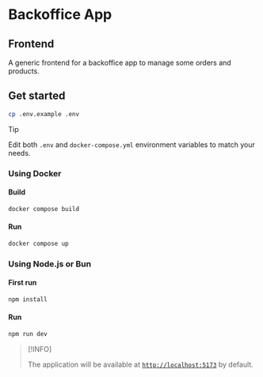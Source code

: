 # Backoffice App

## Frontend

A generic frontend for a backoffice app to manage some orders and products.

## Get started

```sh
cp .env.example .env
```

> [!TIP]
>
> Edit both `.env` and `docker-compose.yml` environment variables to match your needs.

### Using Docker

#### Build

```sh
docker compose build
```

#### Run

```sh
docker compose up
```

### Using Node.js or Bun

#### First run

```sh
npm install
```

#### Run

```sh
npm run dev
```

> [!INFO]
>
> The application will be available at [`http://localhost:5173`](http://localhost:5173) by default.
